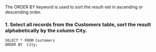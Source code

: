 The ORDER BY keyword is used to sort the result-set in ascending or descending order.
### 1. Select all records from the Customers table, sort the result alphabetically by the column City.
```
SELECT * FROM Customers
ORDER BY  City;
```

